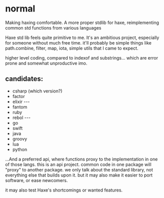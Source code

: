# normal
Making haxing comfortable.
A more proper stdlib for haxe, reimplementing common std functions from various languages


Haxe std lib feels quite primitive to me. 
It's an ambitious project, especially for someone without much free time.
it'll probably be simple things like path.combine, filter, map, iota, simple utils that I came to expect.

higher level coding, compared to indexof and substrings... which are error prone and somewhat unproductive imo. 

## candidates:
   - csharp (which version?)
   - factor
   - elixir
    ---
   - fantom
   - ruby
   - rebol
    ---
   - go
   - swift
   - java
   - groovy
   - lua
   - python

...And a preferred api, where functions proxy to the implementation in one of those langs.
this is an api project. common code in one package will "proxy" to another package.
we only talk about the standard library, not everything else that builds upon it.
but it may also make it easier to port software, or ease newcomers.

it may also test Haxe's shortcomings or wanted features.